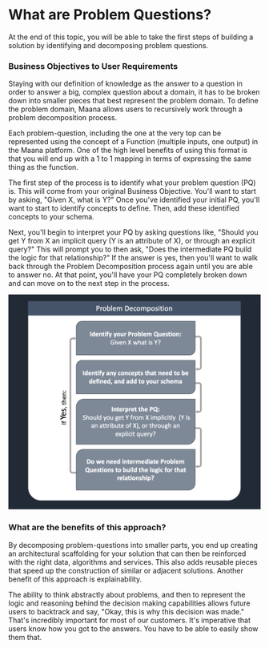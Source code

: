 # What are Problem Questions?

At the end of this topic, you will be able to take the first steps of building a solution by identifying and decomposing problem questions.

### Business Objectives to User Requirements

Staying with our definition of knowledge as the answer to a question in order to answer a big, complex question about a domain, it has to be broken down into smaller pieces that best represent the problem domain. To define the problem domain, Maana allows users to recursively work through a problem decomposition process.

Each problem-question, including the one at the very top can be represented using the concept of a Function \(multiple inputs, one output\) in the Maana platform. One of the high level benefits of using this format is that you will end up with a 1 to 1 mapping in terms of expressing the same thing as the function. 

The first step of the process is to identify what your problem question \(PQ\) is.  This will come from your original Business Objective.  You'll want to start by asking, "Given X, what is Y?"  Once you've identified your initial PQ, you'll want to start to identify concepts to define.  Then, add these identified concepts to your schema.

Next, you'll begin to interpret your PQ by asking questions like, "Should you get Y from X an implicit query \(Y is an attribute of X\), or through an explicit query?" This will prompt you to then ask, "Does the intermediate PQ build the logic for that relationship?"  If the answer is yes, then you'll want to walk back through the Problem Decomposition process again until you are able to answer no.  At that point, you'll have your PQ completely broken down and can move on to the next step in the process.



![](../../../../.gitbook/assets/image%20%2858%29.png)

### What are the benefits of this approach?

By decomposing problem-questions into smaller parts, you end up creating an architectural scaffolding for your solution that can then be reinforced with the right data, algorithms and services. This also adds reusable pieces that speed up the construction of similar or adjacent solutions. Another benefit of this approach is explainability. 

The ability to think abstractly about problems, and then to represent the logic and reasoning behind the decision making capabilities allows future users to backtrack and say, "Okay, this is why this decision was made." That's incredibly important for most of our customers. It's imperative that users know how you got to the answers. You have to be able to easily show them that.

